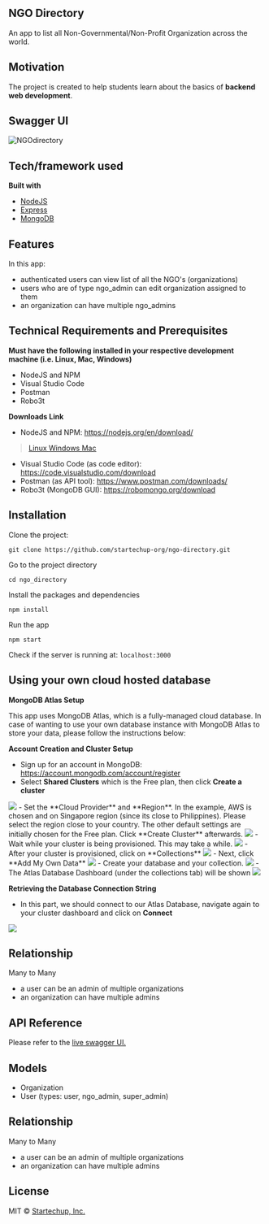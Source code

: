 ## NGO Directory
An app to list all Non-Governmental/Non-Profit Organization across the world.

## Motivation
The project is created to help students learn about the basics of **backend web development**.
 
## Swagger UI
<img src="https://res.cloudinary.com/dymspxfgk/image/upload/v1596014447/swagger_zh3nw9.png" title="NGOdirectory" alt="NGOdirectory"></a>

## Tech/framework used

<b>Built with</b>
- [NodeJS](https://nodejs.org/en/)
- [Express](https://expressjs.com/)
- [MongoDB](https://www.mongodb.com/)

## Features
In this app:
- authenticated users can view list of all the NGO's (organizations)
- users who are of type ngo_admin can edit organization assigned to them
- an organization can have multiple ngo_admins

## Technical Requirements and Prerequisites

**Must have the following installed in your respective development machine (i.e. Linux, Mac, Windows)**

- NodeJS and NPM
- Visual Studio Code
- Postman
- Robo3t

**Downloads Link**

- NodeJS and NPM: https://nodejs.org/en/download/

> <a href="https://www.digitalocean.com/community/tutorials/how-to-install-node-js-on-ubuntu-18-04"> Linux </a>
> <a href="https://www.guru99.com/download-install-node-js.html"> Windows </a>
> <a href="https://www.digitalocean.com/community/tutorials/how-to-install-node-js-and-create-a-local-development-environment-on-macos"> Mac </a>

- Visual Studio Code (as code editor): https://code.visualstudio.com/download
- Postman (as API tool): https://www.postman.com/downloads/
- Robo3t (MongoDB GUI): https://robomongo.org/download


## Installation
Clone the project:
```
git clone https://github.com/startechup-org/ngo-directory.git
```

Go to the project directory
```
cd ngo_directory
```

Install the packages and dependencies
```
npm install
```

Run the app
```
npm start
```

Check if the server is running at: `localhost:3000`

## Using your own cloud hosted database 
**MongoDB Atlas Setup**

This app uses MongoDB Atlas, which is a fully-managed cloud database. In case of wanting to use your own database instance with MongoDB Atlas to store your data, please follow the instructions below:

**Account Creation and Cluster Setup**
- Sign up for an account in MongoDB: https://account.mongodb.com/account/register
- Select **Shared Clusters** which is the Free plan, then click **Create a cluster**
<img src="https://res.cloudinary.com/dymspxfgk/image/upload/v1596030548/atlas-1_vayl5w.png">
- Set the **Cloud Provider** and **Region**. In the example, AWS is chosen and on Singapore region (since its close to Philippines). Please select the region close to your country. The other default settings are initially chosen for the Free plan. Click **Create Cluster** afterwards.
<img src="https://res.cloudinary.com/dymspxfgk/image/upload/v1596030594/atlas-2_real_f9mslk.png">
- Wait while your cluster is being provisioned. This may take a while.
<img src="https://res.cloudinary.com/dymspxfgk/image/upload/v1596030672/atlas-3_ozwdjy.png">
- After your cluster is provisioned, click on **Collections**
<img src="https://res.cloudinary.com/dymspxfgk/image/upload/v1596032007/atlas4_lusvuj.png">
- Next, click **Add My Own Data**
<img src="https://res.cloudinary.com/dymspxfgk/image/upload/v1596032092/atlas5_fbhhsw.png">
- Create your database and your collection.
<img src="https://res.cloudinary.com/dymspxfgk/image/upload/v1596032205/atlas6_xzpuyw.png">
- The Atlas Database Dashboard (under the collections tab) will be shown
<img src="https://res.cloudinary.com/dymspxfgk/image/upload/v1596032259/atlas7_zrfd82.png">

**Retrieving the Database Connection String**
- In this part, we should connect to our Atlas Database, navigate again to your cluster dashboard and click on **Connect**
<img src="https://res.cloudinary.com/dymspxfgk/image/upload/v1596032007/atlas4_lusvuj.png">


## Relationship
Many to Many
- a user can be an admin of multiple organizations
- an organization can have multiple admins

## API Reference
Please refer to the <a href="http://34.87.81.98:3000/api-docs/"> live swagger UI. </a>

## Models
- Organization
- User (types: user, ngo_admin, super_admin)

## Relationship
Many to Many
- a user can be an admin of multiple organizations
- an organization can have multiple admins


## License
MIT © [Startechup, Inc.]()
